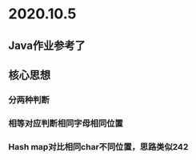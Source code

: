 # 2020.10.5

## Java作业参考了

## 核心思想

### 分两种判断

### 相等对应判断相同字母相同位置

### Hash map对比相同char不同位置，思路类似242







